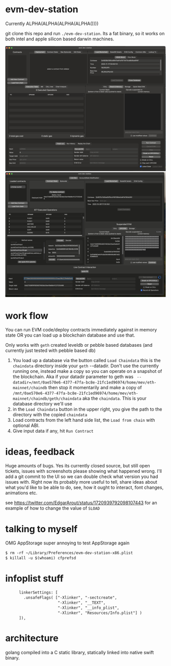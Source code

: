 # evm-dev-station

Currently ALPHA(ALPHA(ALPHA(ALPHA())))

git clone this repo and run `./evm-dev-station`. Its a fat binary, so it works on both
intel and apple silicon based darwin machines.

![](./ss.png)
![](./ss-loaded.png)

# work flow

You can run EVM code/deploy contracts immediately against in memory state OR you can load up a
blockchain database and use that.

Only works with `geth` created leveldb or pebble based databases (and currently just tested with
pebble based db)

1. You load up a database via the button called `Load Chaindata` this is the `chaindata` directory
   inside your `geth` --datadir. Don't use the currently running one, instead make a copy so you can
   operate on a snapshot of the blockchain. Aka if your datadir parameter to geth was
   ` --datadir=/mnt/0ae570e6-4377-47fa-bc8e-21fc1ed96974/home/mev/eth-mainnet/chaindb` then stop it
   momentarily and make a copy of
   `/mnt/0ae570e6-4377-47fa-bc8e-21fc1ed96974/home/mev/eth-mainnet/chaindb/geth/chaindata`
   aka the `chaindata`. This is your database directory we'll use
2. in the `Load Chaindata` button in the upper right, you give the path to the directory with the
   copied `chaindata`
3. Load contracts from the left hand side list, the `Load from chain` with optional ABI.
4. Give input data if any, hit `Run Contract`

# ideas, feedback

Huge amounts of bugs. Yes its currently closed source, but still open tickets, issues with
screenshots please showing what happened wrong. I'll add a git commit to the UI so we can double
check what version you had issues with. Right now its probably more useful to tell, share ideas
about what you'd like to be able to do, see, how it ought to interact, font changes, animations etc.

see https://twitter.com/EdgarArout/status/1720939792098107443 for an example of how to change the
value of `SLOAD`

# talking to myself

OMG AppStorage super annoying to test AppStorage again

```
$ rm -rf ~/Library/Preferences/evm-dev-station-x86.plist
$ killall -u $(whoami) cfprefsd
```

# infoplist stuff

```
      linkerSettings: [
        .unsafeFlags( ["-Xlinker", "-sectcreate",
                       "-Xlinker", "__TEXT",
                       "-Xlinker", "__info_plist",
                       "-Xlinker", "Resources/Info.plist"] )
      ]),

```

# architecture

golang compiled into a C static library, statically linked into native swift binary.
